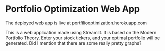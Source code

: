 # Portfolio Optimization Web App

The deployed web app is live at portfiliooptimization.herokuapp.com

This is a web application made using Streamlit. It is based on the Modern Portfolio Theory. Enter your stock tickers, and your optimal portfolio will be generated. Did I mention that there are some really pretty graphs?

